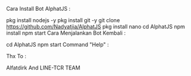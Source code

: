 Cara Install Bot AlphatJS :

pkg install nodejs -y
pkg install git -y
git clone https://github.com/Nadyatjia/AlphatJS
pkg install nano
cd AlphatJS
npm install
npm start
Cara Menjalankan Bot Kembali :

cd AlphatJS
npm start
Command "Help" :


Thx To :

Alfatdirk And LINE-TCR TEAM
